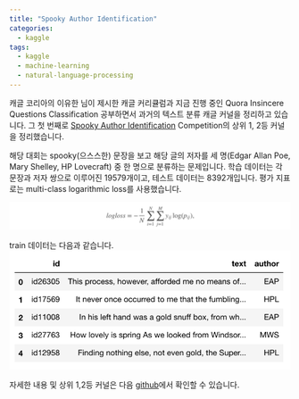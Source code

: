 ```yaml
---
title: "Spooky Author Identification"
categories:
  - kaggle
tags:
  - kaggle
  - machine-learning
  - natural-language-processing
---
```


캐글 코리아의 이유한 님이 제시한 캐글 커리큘럼과 지금 진행 중인 Quora Insincere Questions Classification 공부하면서 과거의 텍스트 분류 캐글 커널을 정리하고 있습니다. 그 첫 번째로 [Spooky Author Identification](https://www.kaggle.com/c/spooky-author-identification#description) Competition의 상위 1, 2등 커널을 정리했습니다.



해당 대회는 spooky(으스스한) 문장을 보고 해당 글의 저자를 세 명(Edgar Allan Poe, Mary Shelley, HP Lovecraft) 중 한 명으로 분류하는 문제입니다. 학습 데이터는 각 문장과 저자 쌍으로 이루어진 19579개이고, 테스트 데이터는 8392개입니다. 평가 지표로는 multi-class logarithmic loss를 사용했습니다. 



![](../assets/images/spooky-author-identification/evaluation.png)



train 데이터는 다음과 같습니다. ![](../assets/images/spooky-author-identification/train.png)



자세한 내용 및 상위 1,2등 커널은 다음 [github](https://github.com/lifesailor/kaggle-best-kernel/tree/master/text-classification/1.spooky-author-identification)에서 확인할 수 있습니다.